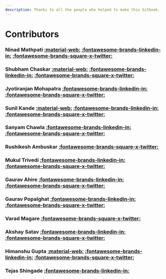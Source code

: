 ```yaml
---
description: Thanks to all the people who helped to make this Gitbook.
---
```


# Contributors

### Ninad Mathpati [:material-web:](https://ninadmathpati.com) [:fontawesome-brands-linkedin-in:](https://linkedin.com/in/ninad-mathpati/)     [:fontawesome-brands-square-x-twitter:](https://twitter.com/ninad\_mathpati)

### Shubham Chaskar [:material-web:](https://shubhamchaskar.com/) [:fontawesome-brands-linkedin-in:](https://www.linkedin.com/in/shubham-chaskar) [:fontawesome-brands-square-x-twitter:](https://twitter.com/chaskar\_shubham)

### Jyotiranjan Mohapatra [:fontawesome-brands-linkedin-in:](https://www.linkedin.com/in/jyotiranjan-mohapatra/) [:fontawesome-brands-square-x-twitter:](https://twitter.com/sonumohapatra92)

### Sunil Kande [:material-web:](https://techfrendz007.blogspot.com/) [:fontawesome-brands-linkedin-in:](https://www.linkedin.com/in/sunil-kande-495b7812b/) [:fontawesome-brands-square-x-twitter:](https://twitter.com/Sunil45\_)

### Sanyam Chawla [:fontawesome-brands-linkedin-in:](https://www.linkedin.com/in/infosecsanyam/) [:fontawesome-brands-square-x-twitter:](https://twitter.com/infosecsanyam)

### Rushikesh Ambuskar [:fontawesome-brands-square-x-twitter:](https://twitter.com/u1tran00b)

### Mukul Trivedi [:fontawesome-brands-linkedin-in:](https://www.linkedin.com/in/m0hn1sh/) [:fontawesome-brands-square-x-twitter:](https://twitter.com/M0hn1sh)

### Gaurav Ahire [:fontawesome-brands-linkedin-in:](https://www.linkedin.com/in/gaurav-ahire-27b378140) [:fontawesome-brands-square-x-twitter:](https://twitter.com/GauravAhire12)

### Gaurav Popalghat [:fontawesome-brands-linkedin-in:](https://www.linkedin.com/in/noobx/) [:fontawesome-brands-square-x-twitter:](https://twitter.com/N008x)

### Varad Magare [:fontawesome-brands-square-x-twitter:](https://twitter.com/magarevarad)

### Akshay Satav [:fontawesome-brands-linkedin-in:](https://www.linkedin.com/in/akshaysatav) [:fontawesome-brands-square-x-twitter:](https://twitter.com/AkkiSatav)

### Himanshu Gupta [:material-web:](https://himanshugupta2077.github.io/) [:fontawesome-brands-linkedin-in:](https://www.linkedin.com/in/himanshugupta2077) [:fontawesome-brands-square-x-twitter:](https://twitter.com/himanshug2077)

### Tejas Shingade [:fontawesome-brands-linkedin-in:](https://www.linkedin.com/in/tejas-shingade/)